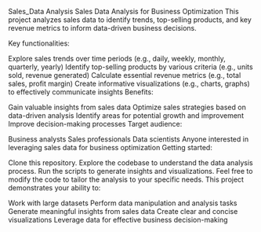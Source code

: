 Sales_Data Analysis
Sales Data Analysis for Business Optimization
This project analyzes sales data to identify trends, top-selling products, and key revenue metrics to inform data-driven business decisions.

Key functionalities:

Explore sales trends over time periods (e.g., daily, weekly, monthly, quarterly, yearly)
Identify top-selling products by various criteria (e.g., units sold, revenue generated)
Calculate essential revenue metrics (e.g., total sales, profit margin)
Create informative visualizations (e.g., charts, graphs) to effectively communicate insights
Benefits:

Gain valuable insights from sales data
Optimize sales strategies based on data-driven analysis
Identify areas for potential growth and improvement
Improve decision-making processes
Target audience:

Business analysts
Sales professionals
Data scientists
Anyone interested in leveraging sales data for business optimization
Getting started:

Clone this repository.
Explore the codebase to understand the data analysis process.
Run the scripts to generate insights and visualizations.
Feel free to modify the code to tailor the analysis to your specific needs.
This project demonstrates your ability to:

Work with large datasets
Perform data manipulation and analysis tasks
Generate meaningful insights from sales data
Create clear and concise visualizations
Leverage data for effective business decision-making
